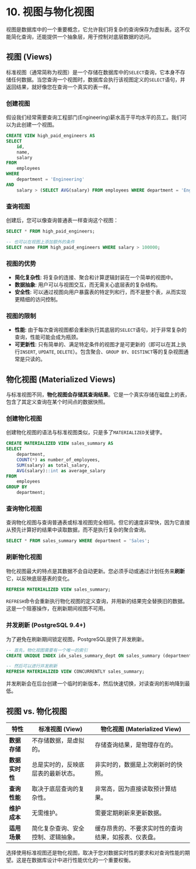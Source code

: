 # 10. 视图与物化视图

视图是数据库中的一个重要概念，它允许我们将复杂的查询保存为虚拟表。这不仅能简化查询，还能提供一个抽象层，用于控制对底层数据的访问。

## 视图 (Views)

标准视图（通常简称为视图）是一个存储在数据库中的`SELECT`查询，它本身不存储任何数据。当您查询一个视图时，数据库会执行该视图定义的`SELECT`语句，并返回结果，就好像您在查询一个真实的表一样。

### 创建视图

假设我们经常需要查询工程部门(Engineering)薪水高于平均水平的员工。我们可以为此创建一个视图。

```sql
CREATE VIEW high_paid_engineers AS
SELECT
    id,
    name,
    salary
FROM
    employees
WHERE
    department = 'Engineering'
AND
    salary > (SELECT AVG(salary) FROM employees WHERE department = 'Engineering');
```

### 查询视图

创建后，您可以像查询普通表一样查询这个视图：

```sql
SELECT * FROM high_paid_engineers;

-- 也可以在视图上添加额外的条件
SELECT name FROM high_paid_engineers WHERE salary > 100000;
```

### 视图的优势

- **简化复杂性**: 将复杂的连接、聚合和计算逻辑封装在一个简单的视图中。
- **数据抽象**: 用户可以与视图交互，而无需关心底层表的复杂结构。
- **安全性**: 可以通过视图向用户暴露表的特定列和行，而不是整个表，从而实现更精细的访问控制。

### 视图的限制

- **性能**: 由于每次查询视图都会重新执行其底层的`SELECT`语句，对于非常复杂的查询，性能可能会成为瓶颈。
- **可更新性**: 只有简单的、满足特定条件的视图才是可更新的（即可以在其上执行`INSERT`, `UPDATE`, `DELETE`）。包含聚合、`GROUP BY`、`DISTINCT`等的复杂视图通常是只读的。

## 物化视图 (Materialized Views)

与标准视图不同，**物化视图会存储其查询结果**。它是一个真实存储在磁盘上的表，包含了其定义查询在某个时间点的数据快照。

### 创建物化视图

创建物化视图的语法与标准视图类似，只是多了`MATERIALIZED`关键字。

```sql
CREATE MATERIALIZED VIEW sales_summary AS
SELECT
    department,
    COUNT(*) as number_of_employees,
    SUM(salary) as total_salary,
    AVG(salary)::int as average_salary
FROM
    employees
GROUP BY
    department;
```

### 查询物化视图

查询物化视图与查询普通表或标准视图完全相同。但它的速度非常快，因为它直接从预先计算好的结果中读取数据，而不是执行复杂的聚合查询。

```sql
SELECT * FROM sales_summary WHERE department = 'Sales';
```

### 刷新物化视图

物化视图最大的特点是其数据不会自动更新。您必须手动或通过计划任务来**刷新**它，以反映底层基表的变化。

```sql
REFRESH MATERIALIZED VIEW sales_summary;
```

`REFRESH`命令会重新执行物化视图的定义查询，并用新的结果完全替换旧的数据。这是一个阻塞操作，在刷新期间视图不可用。

### 并发刷新 (PostgreSQL 9.4+)

为了避免在刷新期间锁定视图，PostgreSQL提供了并发刷新。

```sql
-- 首先，物化视图需要有一个唯一的索引
CREATE UNIQUE INDEX idx_sales_summary_dept ON sales_summary (department);

-- 然后可以进行并发刷新
REFRESH MATERIALIZED VIEW CONCURRENTLY sales_summary;
```
并发刷新会在后台创建一个临时的新版本，然后快速切换，对读查询的影响降到最低。

## 视图 vs. 物化视图

| 特性 | 标准视图 (View) | 物化视图 (Materialized View) |
| --- | --- | --- |
| **数据存储** | 不存储数据，是虚拟的。 | 存储查询结果，是物理存在的。 |
| **数据实时性** | 总是实时的，反映底层表的最新状态。 | 非实时的，数据是上次刷新时的快照。 |
| **查询性能** | 取决于底层查询的复杂性。 | 非常高，因为直接读取预计算结果。 |
| **维护成本** | 无需维护。 | 需要定期刷新来更新数据。 |
| **适用场景** | 简化复杂查询、安全控制、逻辑抽象。 | 缓存昂贵的、不要求实时性的查询结果，如报表、仪表盘。 |

选择使用标准视图还是物化视图，取决于您对数据实时性的要求和对查询性能的期望。这是在数据库设计中进行性能优化的一个重要权衡。 